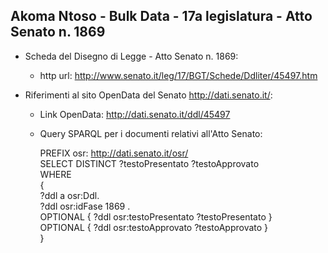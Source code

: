## Akoma Ntoso - Bulk Data - 17a legislatura - Atto Senato n. 1869 ##

* Scheda del Disegno di Legge - Atto Senato n. 1869:
	* http url: http://www.senato.it/leg/17/BGT/Schede/Ddliter/45497.htm

* Riferimenti al sito OpenData del Senato http://dati.senato.it/:
	* Link OpenData: http://dati.senato.it/ddl/45497
	* Query SPARQL per i documenti relativi all'Atto Senato:

        PREFIX osr: <http://dati.senato.it/osr/>  
		SELECT DISTINCT ?testoPresentato ?testoApprovato  
		WHERE  
		{  
		    ?ddl a osr:Ddl.  
		    ?ddl osr:idFase 1869 .  
		    OPTIONAL { ?ddl osr:testoPresentato ?testoPresentato }  
		    OPTIONAL { ?ddl osr:testoApprovato ?testoApprovato }  
		}
		